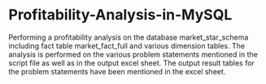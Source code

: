 # Profitability-Analysis-in-MySQL
Performing a profitability analysis on the database market_star_schema including fact table market_fact_full and various dimension tables.
The analysis is performed on the various problem statements mentioned in the script file as well as in the output excel sheet.
The output result tables for the problem statements have been mentioned in the excel sheet.
